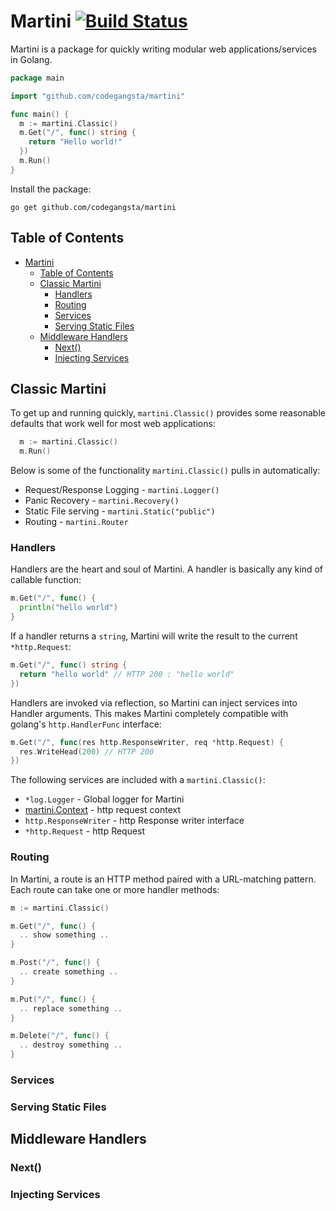# Martini [![Build Status](https://drone.io/github.com/codegangsta/martini/status.png)](https://drone.io/github.com/codegangsta/martini/latest)

Martini is a package for quickly writing modular web applications/services in Golang.

~~~ go
package main

import "github.com/codegangsta/martini"

func main() {
  m := martini.Classic()
  m.Get("/", func() string {
    return "Hello world!"
  })
  m.Run()
}
~~~

Install the package:
~~~
go get github.com/codegangsta/martini
~~~

## Table of Contents
* [Martini](#martini-)
  * [Table of Contents](#table-of-contents)
  * [Classic Martini](#classic-martini)
    * [Handlers](#handlers)
    * [Routing](#routing)
    * [Services](#services)
    * [Serving Static Files](#serving-static-files)
  * [Middleware Handlers](#middleware-handlers)
    * [Next()](#next)
    * [Injecting Services](#injecting-services)

## Classic Martini
To get up and running quickly, `martini.Classic()` provides some reasonable defaults that work well for most web applications:
~~~ go
  m := martini.Classic()
  m.Run()
~~~

Below is some of the functionality `martini.Classic()` pulls in automatically:
  * Request/Response Logging - `martini.Logger()`
  * Panic Recovery - `martini.Recovery()`
  * Static File serving - `martini.Static("public")`
  * Routing - `martini.Router`

### Handlers
Handlers are the heart and soul of Martini. A handler is basically any kind of callable function:
~~~ go
m.Get("/", func() {
  println("hello world")
}
~~~

If a handler returns a `string`, Martini will write the result to the current `*http.Request`:
~~~ go
m.Get("/", func() string {
  return "hello world" // HTTP 200 : "hello world"
})
~~~

Handlers are invoked via reflection, so Martini can inject services into Handler arguments. This makes Martini completely  compatible with golang's `http.HandlerFunc` interface:
~~~ go
m.Get("/", func(res http.ResponseWriter, req *http.Request) {
  res.WriteHead(200) // HTTP 200
})
~~~

The following services are included with a `martini.Classic()`:
  * `*log.Logger` - Global logger for Martini
  * [martini.Context](http://godoc.org/github.com/codegangsta/martini#Context) - http request context
  * `http.ResponseWriter` - http Response writer interface
  * `*http.Request` - http Request

### Routing
In Martini, a route is an HTTP method paired with a URL-matching pattern.
Each route can take one or more handler methods:
``` go
m := martini.Classic()

m.Get("/", func() {
  .. show something ..
}

m.Post("/", func() {
  .. create something ..
}

m.Put("/", func() {
  .. replace something ..
}

m.Delete("/", func() {
  .. destroy something ..
}
```

### Services
### Serving Static Files
## Middleware Handlers
### Next()
### Injecting Services


